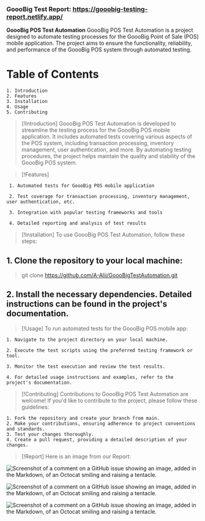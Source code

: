 ### GoooBig Test Report: https://gooobig-testing-report.netlify.app/

**GoooBig POS Test Automation**
GoooBig POS Test Automation is a project designed to automate testing processes for the GoooBig Point of Sale (POS) mobile application. The project aims to ensure the functionality, reliability, and performance of the GoooBig POS system through automated testing.

# Table of Contents
    1. Introduction
    2. Features
    3. Installation
    4. Usage
    5. Contributing

> [!Introduction]
GoooBig POS Test Automation is developed to streamline the testing process for the GoooBig POS mobile application. It includes automated tests covering various aspects of the POS system, including transaction processing, inventory management, user authentication, and more. By automating testing procedures, the project helps maintain the quality and stability of the GoooBig POS system.

> [!Features]

     1. Automated tests for GoooBig POS mobile application
    
     2. Test coverage for transaction processing, inventory management, user authentication, etc.
    
     3. Integration with popular testing frameworks and tools
    
     4. Detailed reporting and analysis of test results
    
> [!Installation]
To use GoooBig POS Test Automation, follow these steps:

## 1. Clone the repository to your local machine:
  > git clone https://github.com/A-Alii/GoooBigTestAutomation.git

## 2. Install the necessary dependencies. Detailed instructions can be found in the project's documentation.

> [!Usage]
To run automated tests for the GoooBig POS mobile app:

    1. Navigate to the project directory on your local machine.

    2. Execute the test scripts using the preferred testing framework or tool.

    3. Monitor the test execution and review the test results.

    4. For detailed usage instructions and examples, refer to the project's documentation.

> [!Contributing]
Contributions to GoooBig POS Test Automation are welcome! If you'd like to contribute to the project, please follow these guidelines:

    1. Fork the repository and create your branch from main.
    2. Make your contributions, ensuring adherence to project conventions and standards.
    3. Test your changes thoroughly.
    4. Create a pull request, providing a detailed description of your changes.

>[!Report]
Here is an image from our Report:

![Screenshot of a comment on a GitHub issue showing an image, added in the Markdown, of an Octocat smiling and raising a tentacle.](https://drive.google.com/uc?export=view&id=1TN5UEeN8o6uAyRvzqae5Qb-CUC75T-oL)

![Screenshot of a comment on a GitHub issue showing an image, added in the Markdown, of an Octocat smiling and raising a tentacle.](https://drive.google.com/uc?export=view&id=1TN5UEeN8o6uAyRvzqae5Qb-CUC75T-oL)

![Screenshot of a comment on a GitHub issue showing an image, added in the Markdown, of an Octocat smiling and raising a tentacle.](https://drive.google.com/uc?export=view&id=1fgN-T-8El0hv-1JJyvx3z6BOcyGjR4xD)
